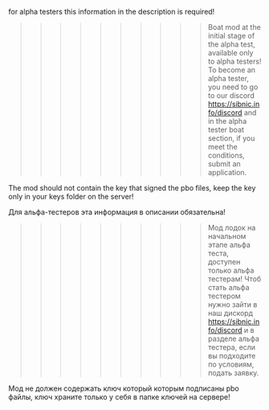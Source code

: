 
for alpha testers this information in the description is required!

>>>>>>>>>>Boat mod at the initial stage of the alpha test, available only to alpha testers!
>>>>>>>>>>To become an alpha tester, you need to go to our discord https://sibnic.info/discord and in the alpha tester boat section, if you meet the conditions, submit an application.

The mod should not contain the key that signed the pbo files, keep the key only in your keys folder on the server!

Для альфа-тестеров эта информация в описании обязательна!

>>>>>>>>>>Мод лодок на начальном этапе альфа теста, доступен только альфа тестерам!
>>>>>>>>>>Чтоб стать альфа тестером нужно зайти в наш дискорд https://sibnic.info/discord и в разделе альфа тестера, если вы подходите по условиям, подать заявку.

Мод не должен содержать ключ который которым подписаны pbo файлы, ключ храните только у себя в папке ключей на сервере!
